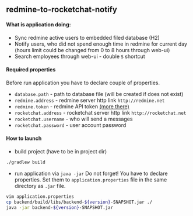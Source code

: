 ## redmine-to-rocketchat-notify
#### What is application doing:
- Sync redmine active users to embedded filed database (H2)
- Notify users, who did not spend enough time in redmine for current day
(hours limit could be changed from 0 to 8 hours through web-ui)
- Search employees through web-ui - double `S` shortcut

#### Required properties
Before run application you have to declare couple of properties. 

- `database.path` - path to database file (will be created if does not exist)
- `redmine.address` - redmine server http link `http://redmine.net`
- `redmine.token` - redmine API token [(more there)](http://www.redmine.org/projects/redmine/wiki/Rest_api#Authentication)
- `rocketchat.address` - rocketchat server http link `http://rocketchat.net`
- `rocketchat.username` - who will send a messages
- `rocketchat.password` - user account password 


#### How to launch
- build project (have to be in project dir)
```bash
./gradlew build
```

- run application via `java -jar`
Do not forget! You have to declare properties. Set them to `application.properties`
file in the same directory as `.jar` file. 

```bash
vim application.properties
cp backend/build/libs/backend-${version}-SNAPSHOT.jar ./
java -jar backend-${version}-SNAPSHOT.jar
```

